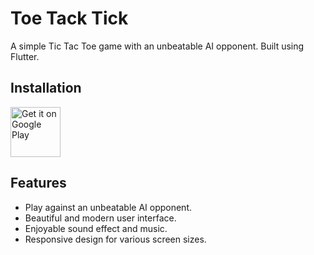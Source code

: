 

# Toe Tack Tick

A simple Tic Tac Toe game with an unbeatable AI opponent. Built using Flutter.

## Installation

[<img src="https://play.google.com/intl/en_us/badges/images/generic/en-play-badge.png"
alt="Get it on Google Play"
height="80">](https://play.google.com/store/apps/details?id=com.dexrypt.toe.toe_tack_tick&pli=1)

## Features

- Play against an unbeatable AI opponent.
- Beautiful and modern user interface.
- Enjoyable sound effect and music.
- Responsive design for various screen sizes.



